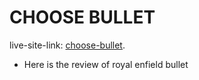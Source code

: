 # CHOOSE BULLET

live-site-link: [choose-bullet](https://github.com/facebook/create-react-app).

* Here is the review of royal enfield bullet
